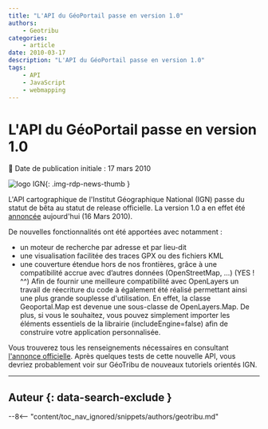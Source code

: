 ```yaml
---
title: "L'API du GéoPortail passe en version 1.0"
authors:
    - Geotribu
categories:
    - article
date: 2010-03-17
description: "L'API du GéoPortail passe en version 1.0"
tags:
    - API
    - JavaScript
    - webmapping
---
```


# L'API du GéoPortail passe en version 1.0

:calendar: Date de publication initiale : 17 mars 2010

![logo IGN](https://cdn.geotribu.fr/img/logos-icones/entreprises_association/ign_old.png "logo IGN"){: .img-rdp-news-thumb }

L'API cartographique de l'Institut Géographique National (IGN) passe du statut de bêta au statut de release officielle. La version 1.0 a en effet été [annoncée](https://api.ign.fr/geoportail/document.do?doc=6133116) aujourd'hui (16 Mars 2010).

De nouvelles fonctionnalités ont été apportées avec notamment :

* un moteur de recherche par adresse et par lieu-dit
* une visualisation facilitée des traces GPX ou des fichiers KML
* une couverture étendue hors de nos frontières, grâce à une compatibilité accrue avec d’autres données (OpenStreetMap, …) (YES ! ^^)
Afin de fournir une meilleure compatibilité avec OpenLayers un travail de réecriture du code à également été réalisé permettant ainsi une plus grande souplesse d'utilisation. En effet, la classe Geoportal.Map est devenue une sous-classe de OpenLayers.Map. De plus, si vous le souhaitez, vous pouvez simplement importer les éléments essentiels de la librairie (includeEngine=false) afin de construire votre application personnalisée.

Vous trouverez tous les renseignements nécessaires en consultant [l'annonce officielle](https://api.ign.fr/geoportail/document.do?doc=6133116). Après quelques tests de cette nouvelle API, vous devriez probablement voir sur GéoTribu de nouveaux tutoriels orientés IGN.

----

## Auteur {: data-search-exclude }

--8<-- "content/toc_nav_ignored/snippets/authors/geotribu.md"
